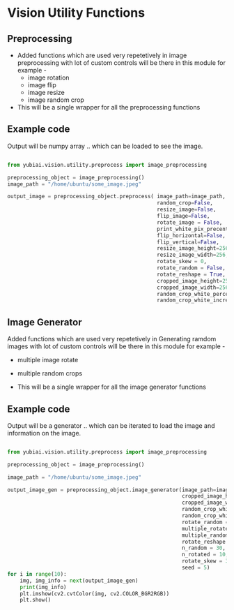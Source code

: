 # Vision Utility Functions

## Preprocessing
* Added functions which are used very repetetively in image preprocessing with lot of custom controls will be there in this module
for example - 
    * image rotation
    * image flip
    * image resize
    * image random crop
* This will be a single wrapper for all the preprocessing functions

## Example code

Output will be numpy array .. which can be loaded to see the image.

```python

from yubiai.vision.utility.preprocess import image_preprocessing

preprocessing_object = image_preprocessing()
image_path = "/home/ubuntu/some_image.jpeg"

output_image = preprocessing_object.preprocess( image_path=image_path,
                                                random_crop=False,
                                                resize_image=False,
                                                flip_image=False,
                                                rotate_image = False,
                                                print_white_pix_precent = False,
                                                flip_horizontal=False,
                                                flip_vertical=False,
                                                resize_image_height=256,
                                                resize_image_width=256,
                                                rotate_skew = 0,
                                                rotate_random = False,
                                                rotate_reshape = True,
                                                cropped_image_height=256,
                                                cropped_image_width=256,
                                                random_crop_white_percent = 98,
                                                random_crop_white_increment = False)

```

## Image Generator

Added functions which are used very repetetively in Generating ramdom images with lot of custom controls will be there in this module
for example  - 
* multiple image rotate
* multiple random crops

* This will be a single wrapper for all the image generator functions

## Example code

Output will be a generator .. which can be iterated to load the image and information on the image.


```python

from yubiai.vision.utility.preprocess import image_preprocessing

preprocessing_object = image_preprocessing()

image_path = "/home/ubuntu/some_image.jpeg"

output_image_gen = preprocessing_object.image_generator(image_path=image_path,
                                                        cropped_image_height=256,
                                                        cropped_image_width=256,   
                                                        random_crop_white_percent = 70,
                                                        random_crop_white_increment = True,
                                                        rotate_random = False,
                                                        multiple_rotated_images = False,
                                                        multiple_random_crops = True,
                                                        rotate_reshape = True,
                                                        n_random = 30,
                                                        n_rotated = 10,
                                                        rotate_skew = 30,        
                                                        seed = 5)
for i in range(10):
    img, img_info = next(output_image_gen)
    print(img_info)
    plt.imshow(cv2.cvtColor(img, cv2.COLOR_BGR2RGB))
    plt.show()

```
